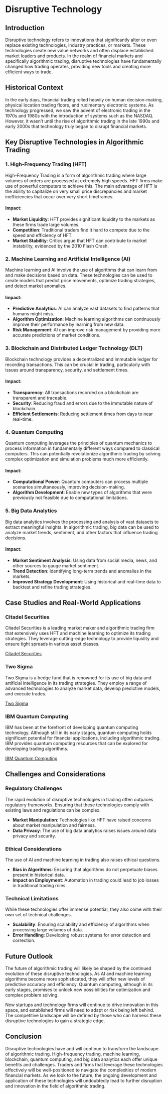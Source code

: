 # Disruptive Technology

## Introduction
Disruptive technology refers to innovations that significantly alter or even replace existing technologies, industry practices, or markets. These technologies create new value networks and often displace established market leaders and products. In the realm of financial markets and specifically algorithmic trading, disruptive technologies have fundamentally changed how trading operates, providing new tools and creating more efficient ways to trade.

## Historical Context
In the early days, financial trading relied heavily on human decision-making, physical location trading floors, and rudimentary electronic systems. As technology progressed, we saw the advent of electronic trading in the 1970s and 1980s with the introduction of systems such as the NASDAQ. However, it wasn’t until the rise of algorithmic trading in the late 1990s and early 2000s that technology truly began to disrupt financial markets.

## Key Disruptive Technologies in Algorithmic Trading

### 1. High-Frequency Trading (HFT)
High-Frequency Trading is a form of algorithmic trading where large volumes of orders are processed at extremely high speeds. HFT firms make use of powerful computers to achieve this. The main advantage of HFT is the ability to capitalize on very small price discrepancies and market inefficiencies that occur over very short timeframes.

#### Impact:
- **Market Liquidity**: HFT provides significant liquidity to the markets as these firms trade large volumes.
- **Competition**: Traditional traders find it hard to compete due to the speed and efficiency of HFT.
- **Market Stability**: Critics argue that HFT can contribute to market instability, evidenced by the 2010 Flash Crash.

### 2. Machine Learning and Artificial Intelligence (AI)
Machine learning and AI involve the use of algorithms that can learn from and make decisions based on data. These technologies can be used to create models that predict price movements, optimize trading strategies, and detect market anomalies.

#### Impact:
- **Predictive Analytics**: AI can analyze vast datasets to find patterns that humans might miss.
- **Algorithm Optimization**: Machine learning algorithms can continuously improve their performance by learning from new data.
- **Risk Management**: AI can improve risk management by providing more accurate predictions of market conditions.

### 3. Blockchain and Distributed Ledger Technology (DLT)
Blockchain technology provides a decentralized and immutable ledger for recording transactions. This can be crucial in trading, particularly with issues around transparency, security, and settlement times.

#### Impact:
- **Transparency**: All transactions recorded on a blockchain are transparent and traceable.
- **Security**: Reducing fraud and errors due to the immutable nature of blockchain.
- **Efficient Settlements**: Reducing settlement times from days to near real-time.

### 4. Quantum Computing
Quantum computing leverages the principles of quantum mechanics to process information in fundamentally different ways compared to classical computers. This can potentially revolutionize algorithmic trading by solving complex optimization and simulation problems much more efficiently.

#### Impact:
- **Computational Power**: Quantum computers can process multiple scenarios simultaneously, improving decision-making.
- **Algorithm Development**: Enable new types of algorithms that were previously not feasible due to computational limitations.

### 5. Big Data Analytics
Big data analytics involves the processing and analysis of vast datasets to extract meaningful insights. In algorithmic trading, big data can be used to analyze market trends, sentiment, and other factors that influence trading decisions.

#### Impact:
- **Market Sentiment Analysis**: Using data from social media, news, and other sources to gauge market sentiment.
- **Trend Detection**: Identifying long-term trends and anomalies in the markets.
- **Improved Strategy Development**: Using historical and real-time data to backtest and refine trading strategies.

## Case Studies and Real-World Applications

### Citadel Securities
Citadel Securities is a leading market maker and algorithmic trading firm that extensively uses HFT and machine learning to optimize its trading strategies. They leverage cutting-edge technology to provide liquidity and ensure tight spreads in various asset classes.

[Citadel Securities](https://www.citadelsecurities.com/)

### Two Sigma
Two Sigma is a hedge fund that is renowned for its use of big data and artificial intelligence in its trading strategies. They employ a range of advanced technologies to analyze market data, develop predictive models, and execute trades.

[Two Sigma](https://www.twosigma.com/)

### IBM Quantum Computing
IBM has been at the forefront of developing quantum computing technology. Although still in its early stages, quantum computing holds significant potential for financial applications, including algorithmic trading. IBM provides quantum computing resources that can be explored for developing trading algorithms.

[IBM Quantum Computing](https://www.ibm.com/quantum-computing/)

## Challenges and Considerations

### Regulatory Challenges
The rapid evolution of disruptive technologies in trading often outpaces regulatory frameworks. Ensuring that these technologies comply with existing laws and regulations can be complex.
- **Market Manipulation**: Technologies like HFT have raised concerns about market manipulation and fairness.
- **Data Privacy**: The use of big data analytics raises issues around data privacy and security.

### Ethical Considerations
The use of AI and machine learning in trading also raises ethical questions.
- **Bias in Algorithms**: Ensuring that algorithms do not perpetuate biases present in historical data.
- **Impact on Employment**: Automation in trading could lead to job losses in traditional trading roles.

### Technical Limitations
While these technologies offer immense potential, they also come with their own set of technical challenges.
- **Scalability**: Ensuring scalability and efficiency of algorithms when processing large volumes of data.
- **Error Handling**: Developing robust systems for error detection and correction.

## Future Outlook
The future of algorithmic trading will likely be shaped by the continued evolution of these disruptive technologies. As AI and machine learning algorithms become more sophisticated, they will offer new levels of predictive accuracy and efficiency. Quantum computing, although in its early stages, promises to unlock new possibilities for optimization and complex problem solving.

New startups and technology firms will continue to drive innovation in this space, and established firms will need to adapt or risk being left behind. The competitive landscape will be defined by those who can harness these disruptive technologies to gain a strategic edge.

## Conclusion
Disruptive technologies have and will continue to transform the landscape of algorithmic trading. High-frequency trading, machine learning, blockchain, quantum computing, and big data analytics each offer unique benefits and challenges. Traders and firms that leverage these technologies effectively will be well-positioned to navigate the complexities of modern financial markets. As we look to the future, the ongoing development and application of these technologies will undoubtedly lead to further disruption and innovation in the field of algorithmic trading.